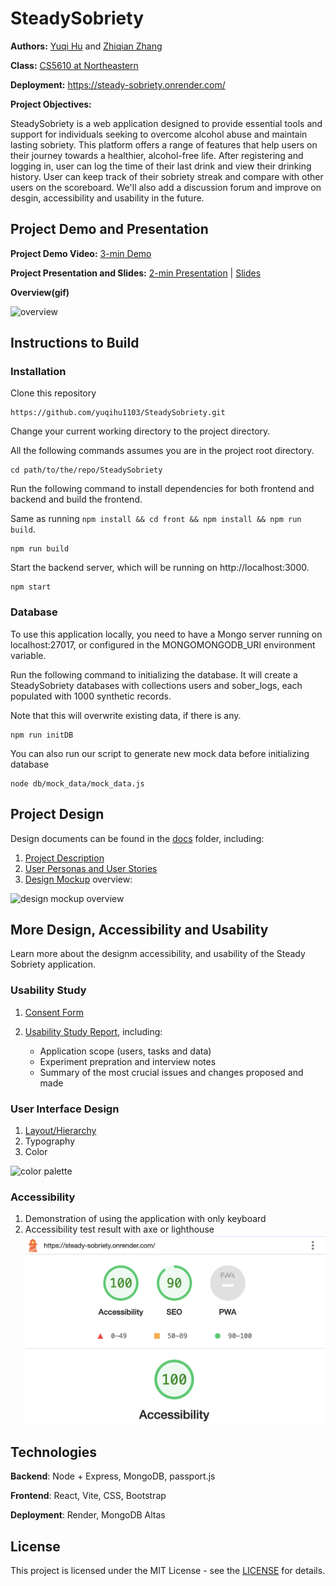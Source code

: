 # SteadySobriety

**Authors:** [Yuqi Hu](https://yuqihu1103.github.io/) and [Zhiqian Zhang](https://zhiqian-zhang.github.io/ZhiqianZhang-Peronal-Website/)

**Class:** [CS5610 at Northeastern](https://johnguerra.co/classes/webDevelopment_fall_2023/)

**Deployment:** https://steady-sobriety.onrender.com/

**Project Objectives:**

SteadySobriety is a web application designed to provide essential tools and support for individuals seeking to overcome alcohol abuse
and maintain lasting sobriety. This platform offers a range of features that help users on their journey towards a healthier,
alcohol-free life. After registering and logging in, user can log the time of their last drink and view their drinking history. User can keep track of their sobriety streak and compare with other users on the scoreboard. We'll also add a discussion forum and improve on desgin, accessibility and usability in the future.

## Project Demo and Presentation

**Project Demo Video:** [3-min Demo](https://youtu.be/a0rUKtjYNrE)

**Project Presentation and Slides:** [2-min Presentation](https://youtu.be/7kqo9yISblk) | [Slides](https://docs.google.com/presentation/d/1bwjb_-aFty6QstsUDy_j1427GTJmW1Us-pnAwRehrSU/edit#slide=id.g297f0f13694_0_108)

**Overview(gif)**

![overview](https://github.com/yuqihu1103/SteadySobriety/assets/133090163/14468840-d388-463c-9cbf-0826d3bd8d76)

## Instructions to Build

### Installation

Clone this repository

```
https://github.com/yuqihu1103/SteadySobriety.git
```

Change your current working directory to the project directory.

All the following commands assumes you are in the project root directory.

```
cd path/to/the/repo/SteadySobriety
```

Run the following command to install dependencies for both frontend and backend and build the frontend.

Same as running `npm install && cd front && npm install && npm run build`.

```
npm run build
```

Start the backend server, which will be running on http://localhost:3000.

```
npm start
```

### Database

To use this application locally, you need to have a Mongo server running on localhost:27017, or configured in the MONGOMONGODB_URI environment variable.

Run the following command to initializing the database. It will create a SteadySobriety databases with collections users and sober_logs, each populated with 1000 synthetic records.

Note that this will overwrite existing data, if there is any.

```
npm run initDB
```

You can also run our script to generate new mock data before initializing database

```
node db/mock_data/mock_data.js
```

## Project Design

Design documents can be found in the [docs](docs) folder, including:

1. [Project Description](docs/project_description.txt)
2. [User Personas and User Stories](docs/user_personas_and_stories.txt)
3. [Design Mockup](docs/design_mockup.pdf) overview:

<img width="523" alt="design mockup overview" src="https://github.com/yuqihu1103/SteadySobriety/assets/133090163/e11567d2-612c-4429-9078-e846fb4e50d8">

## More Design, Accessibility and Usability

Learn more about the designm accessibility, and usability of the Steady Sobriety application.

### Usability Study

1. [Consent Form](docs/usability_study/usability_study_informed_consent_document.pdf)
2. [Usability Study Report](docs/usability_study/Usability%20Study%20Report.pdf), including:

   - Application scope (users, tasks and data)
   - Experiment prepration and interview notes
   - Summary of the most crucial issues and changes proposed and made

### User Interface Design

1. [Layout/Hierarchy](docs/design/Design%20of%20Steady%20Sobriety%20-%20Layout_Hierarchy.pdf)
2. Typography
3. Color

<img width="623" alt="color palette" src="https://github.com/yuqihu1103/SteadySobriety/assets/133090163/01d98e93-10ee-4114-a9c9-3a8974d29ffe">

### Accessibility

1. Demonstration of using the application with only keyboard
2. Accessibility test result with axe or lighthouse
   ![Accessibility test results using Lighthouse](front/public/lighthouse.png)

## Technologies

**Backend**: Node + Express, MongoDB, passport.js

**Frontend**: React, Vite, CSS, Bootstrap

**Deployment**: Render, MongoDB Altas

## License

This project is licensed under the MIT License - see the [LICENSE](LICENSE) for details.
